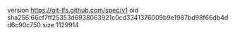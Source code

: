 version https://git-lfs.github.com/spec/v1
oid sha256:66cf7ff25353d6938063921c0cd3341376009b9e1987bd98f66db4dd6c90c750
size 1129914
